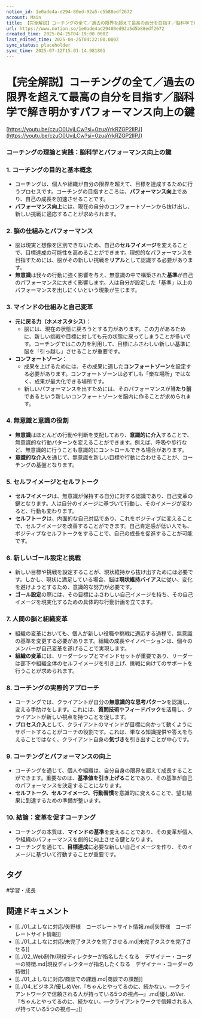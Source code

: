 ```yaml
---
notion_id: 1e0ade4a-d294-80ed-92a5-d5b88edf2672
account: Main
title: 【完全解説】コーチングの全て／過去の限界を超えて最高の自分を目指す／脳科学で解き明かすパフォーマンス向上の鍵
url: https://www.notion.so/1e0ade4ad29480ed92a5d5b88edf2672
created_time: 2025-04-25T04:19:00.000Z
last_edited_time: 2025-04-25T04:22:00.000Z
sync_status: placeholder
sync_time: 2025-07-12T15:01:14.981801
---
```

# 【完全解説】コーチングの全て／過去の限界を超えて最高の自分を目指す／脳科学で解き明かすパフォーマンス向上の鍵

[https://youtu.be/czuO0UvjLCw?si=0zuaYrkRZGP2lIPJ](https://youtu.be/czuO0UvjLCw?si=0zuaYrkRZGP2lIPJ)
### コーチングの理論と実践：脳科学とパフォーマンス向上の鍵
### 1. **コーチングの目的と基本概念**
- コーチングは、個人や組織が自分の限界を超えて、目標を達成するために行うプロセスです。コーチングの目指すところは、**パフォーマンス向上**であり、自己の成長を加速させることです。
- **パフォーマンス向上**には、現在の自分のコンフォートゾーンから抜け出し、新しい挑戦に適応することが求められます。
### 2. **脳の仕組みとパフォーマンス**
- 脳は現実と想像を区別できないため、自己の**セルフイメージ**を変えることで、目標達成の可能性を高めることができます。理想的なパフォーマンスを目指すためには、脳がその新しい挑戦を**リアル**として認識する必要があります。
- **無意識**は我々の行動に強く影響を与え、無意識の中で構築された**基準**が自己のパフォーマンスに大きく影響します。人は自分が設定した「基準」以上のパフォーマンスを出しにくいという現象が生じます。
### 3. **マインドの仕組みと自己変革**
- **元に戻る力（ホメオスタシス）**：
  - 脳には、現在の状態に戻ろうとする力があります。この力があるために、新しい挑戦や目標に対しても元の状態に戻ってしまうことが多いです。コーチングではこの力を利用して、目標にふさわしい新しい基準に脳を「引っ越し」させることが重要です。
- **コンフォートゾーン**：
  - 成果を上げるためには、その成果に適した**コンフォートゾーン**を設定する必要があります。コンフォートゾーンは必ずしも「楽な場所」ではなく、成果が最大化できる場所です。
  - 新しいパフォーマンスを出すためには、そのパフォーマンスが**当たり前**であるという新しいコンフォートゾーンを脳内に作ることが求められます。
### 4. **無意識と意識の役割**
- **無意識**はほとんどの行動や判断を支配しており、**意識的に介入**することで、無意識的な行動パターンを変えることができます。例えば、呼吸や歩行など、無意識的に行うことも意識的にコントロールできる場合があります。
- **意識的な介入**を通じて、無意識を新しい目標や行動に合わせることが、コーチングの基盤となります。
### 5. **セルフイメージとセルフトーク**
- **セルフイメージ**は、無意識が保持する自分に対する認識であり、自己変革の鍵となります。人は自分のイメージに基づいて行動し、そのイメージが変わると、行動も変わります。
- **セルフトーク**は、内面的な自己対話であり、これをポジティブに変えることで、セルフイメージを改善することができます。自己肯定感が低い人でも、ポジティブなセルフトークをすることで、自己の成長を促進することが可能です。
### 6. **新しいゴール設定と挑戦**
- 新しい目標や挑戦を設定することが、現状維持から抜け出すためには必要です。しかし、現状に満足している場合、脳は**現状維持バイアス**に従い、変化を避けようとするため、意識的な努力が必要です。
- **ゴール設定**の際には、その目標にふさわしい自己イメージを持ち、その自己イメージを現実化するための具体的な行動計画を立てます。
### 7. **人間の脳と組織変革**
- 組織の変革においても、個人が新しい役職や挑戦に適応する過程で、無意識の基準を変更する必要があります。組織の成長やイノベーションは、個々のメンバーが自己変革を遂げることで実現します。
- **組織の変革**には、リーダーシップとマインドセットが重要であり、リーダーは部下や組織全体のセルフイメージを引き上げ、挑戦に向けてのサポートを行うことが求められます。
### 8. **コーチングの実際的アプローチ**
- コーチングでは、クライアントが自分の**無意識的な思考パターン**を認識し、変える手助けをします。これには、**質問技術**や**フィードバック**を活用し、クライアントが新しい視点を持つことを促します。
- **プロセス介入**として、クライアントのマインドが目標に向かって動くようにサポートすることがコーチの役割です。これは、単なる知識提供や答えを与えることではなく、クライアント自身の**気づき**を引き出すことが中心です。
### 9. **コーチングとパフォーマンスの向上**
- コーチングを通じて、個人や組織は、自分自身の限界を超えて成長することができます。重要なのは、**基準値を引き上げること**であり、その基準が自己のパフォーマンスを決定することになります。
- **セルフトーク、セルフイメージ、行動習慣**を意識的に変えることで、望む結果に到達するための準備が整います。
### 10. **結論：変革を促すコーチング**
- コーチングの本質は、**マインドの基準**を変えることであり、その変革が個人や組織のパフォーマンスを劇的に向上させる鍵となります。
- コーチングを通じて、**目標達成**に必要な新しい自己イメージを作り、そのイメージに基づいて行動することが重要です。

## タグ

#学習・成長 

## 関連ドキュメント

- [[../01_よしなに対応/矢野様　コーポレートサイト情報.md|矢野様　コーポレートサイト情報]]
- [[../01_よしなに対応/未完了タスクを完了させる.md|未完了タスクを完了させる]]
- [[../02_Web制作/現役ディレクターが指名したくなる　デザイナー・コーダーの特徴.md|現役ディレクターが指名したくなる　デザイナー・コーダーの特徴]]
- [[../01_よしなに対応/商談での課題.md|商談での課題]]
- [[../04_ビジネス/優しめVer.『ちゃんとやってるのに、続かない。—クライアントワークで信頼される人が持っている5つの視点—』.md|優しめVer.『ちゃんとやってるのに、続かない。—クライアントワークで信頼される人が持っている5つの視点—』]]
